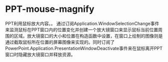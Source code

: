 # PPT-mouse-magnify
PPT利用鼠标放大内容。。
通过订阅Application.WindowSelectionChange事件来监测鼠标在PPT窗口内的位置变化并创建一个放大镜窗口来显示鼠标当前位置周围的区域。放大镜窗口的大小和位置在构造函数中设置，在窗口上绘制的图像则是通过截取鼠标所在位置的屏幕图像来实现的。同时订阅了PowerPoint.Application.PresentationWindowDeactivate事件来在鼠标离开PPT窗口时隐藏放大镜窗口并释放资源。
